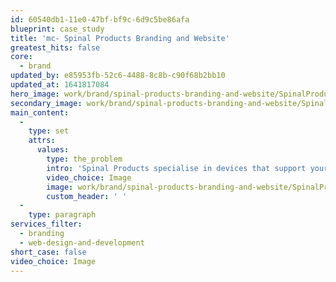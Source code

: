 ```yaml
---
id: 60540db1-11e0-47bf-bf9c-6d9c5be86afa
blueprint: case_study
title: 'mc- Spinal Products Branding and Website'
greatest_hits: false
core:
  - brand
updated_by: e85953fb-52c6-4488-8c8b-c90f68b2bb10
updated_at: 1641817084
hero_image: work/brand/spinal-products-branding-and-website/SpinalProducts-7-Brand-Full-Image-1360x768.5.jpg
secondary_image: work/brand/spinal-products-branding-and-website/SpinalProducts-7-Brand-Secondary-Image-896x597.jpg
main_content:
  -
    type: set
    attrs:
      values:
        type: the_problem
        intro: 'Spinal Products specialise in devices that support your spine and help you to ‘love your back’. When when you''re asking people to trust their body to a brand, it has to inspire complete confidence. So that''s why we helped them develop a strong brand presence and functional e-commerce website. The strong image supports a simple and effective online buying experience (with style of course.) Overall, we''ve been able to help Spinal Products make their mark - and to stand tall above the competition.'
        video_choice: Image
        image: work/brand/spinal-products-branding-and-website/SpinalProducts-7-Brand-Large-927x522.jpg
        custom_header: ' '
  -
    type: paragraph
services_filter:
  - branding
  - web-design-and-development
short_case: false
video_choice: Image
---
```

